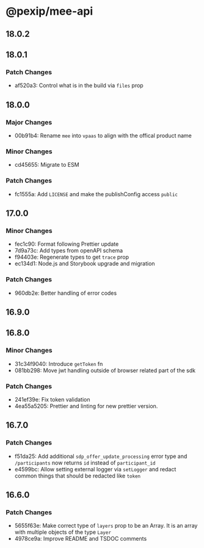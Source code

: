 # @pexip/mee-api

## 18.0.2

## 18.0.1

### Patch Changes

- af520a3: Control what is in the build via `files` prop

## 18.0.0

### Major Changes

- 00b91b4: Rename `mee` into `vpaas` to align with the offical product name

### Minor Changes

- cd45655: Migrate to ESM

### Patch Changes

- fc1555a: Add `LICENSE` and make the publishConfig access `public`

## 17.0.0

### Minor Changes

- fec1c90: Format following Prettier update
- 7d9a73c: Add types from openAPI schema
- f94403e: Regenerate types to get `trace` prop
- ec134d1: Node.js and Storybook upgrade and migration

### Patch Changes

- 960db2e: Better handling of error codes

## 16.9.0

## 16.8.0

### Minor Changes

- 31c34f9040: Introduce `getToken` fn
- 081bb298: Move jwt handling outside of browser related part of the sdk

### Patch Changes

- 241ef39e: Fix token validation
- 4ea55a5205: Prettier and linting for new prettier version.

## 16.7.0

### Patch Changes

- f51da25: Add additional `sdp_offer_update_processing` error type and
  `/participants` now returns `id` instead of `participant_id`
- e4599bc: Allow setting external logger via `setLogger` and redact common
  things that should be redacted like `token`

## 16.6.0

### Patch Changes

- 5655f63e: Make correct type of `layers` prop to be an Array. It is an array
  with multiple objects of the type `Layer`
- 4978ce9a: Improve README and TSDOC comments

